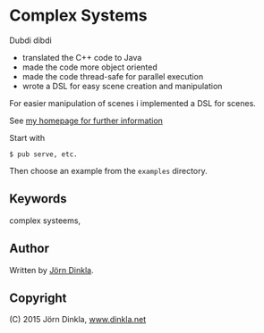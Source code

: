 Complex Systems
=============================

Dubdi dibdi

* translated the C++ code to Java
* made the code more object oriented
* made the code thread-safe for parallel execution
* wrote a DSL for easy scene creation and manipulation

For easier manipulation of scenes i implemented a DSL for scenes.

See [my homepage for further information](http://dinkla.net/)


Start with

```
$ pub serve, etc.
```

Then choose an example from the `examples` directory.

Keywords
--------
complex systeems,

Author
------
Written by [Jörn Dinkla](http://www.dinkla.net).

Copyright
---------

(C) 2015 Jörn Dinkla, www.dinkla.net
